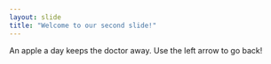 ```yaml
---
layout: slide
title: "Welcome to our second slide!"
---
```

An apple a day keeps the doctor away.
Use the left arrow to go back!
